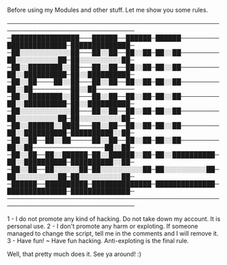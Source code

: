 Before using my Modules and other stuff. Let me show you some rules.


                       
────────────────────────────────────────────────────────────────────────────────
─████████████████───██████──██████─██████─────────██████████████─██████████████─
─██░░░░░░░░░░░░██───██░░██──██░░██─██░░██─────────██░░░░░░░░░░██─██░░░░░░░░░░██─
─██░░████████░░██───██░░██──██░░██─██░░██─────────██░░██████████─██░░██████████─
─██░░██────██░░██───██░░██──██░░██─██░░██─────────██░░██─────────██░░██─────────
─██░░████████░░██───██░░██──██░░██─██░░██─────────██░░██████████─██░░██████████─
─██░░░░░░░░░░░░██───██░░██──██░░██─██░░██─────────██░░░░░░░░░░██─██░░░░░░░░░░██─
─██░░██████░░████───██░░██──██░░██─██░░██─────────██░░██████████─██████████░░██─
─██░░██──██░░██─────██░░██──██░░██─██░░██─────────██░░██─────────────────██░░██─
─██░░██──██░░██████─██░░██████░░██─██░░██████████─██░░██████████─██████████░░██─
─██░░██──██░░░░░░██─██░░░░░░░░░░██─██░░░░░░░░░░██─██░░░░░░░░░░██─██░░░░░░░░░░██─
─██████──██████████─██████████████─██████████████─██████████████─██████████████─
────────────────────────────────────────────────────────────────────────────────



1 - I do not promote any kind of hacking. Do not take down my account. It is personal use.
2 - I don't promote any harm or exploting. If someone managed to change the script, tell me in the comments and I will remove it.
3 - Have fun! ~ Have fun hacking. Anti-exploting is the final rule.





Well, that pretty much does it. See ya around! :)
